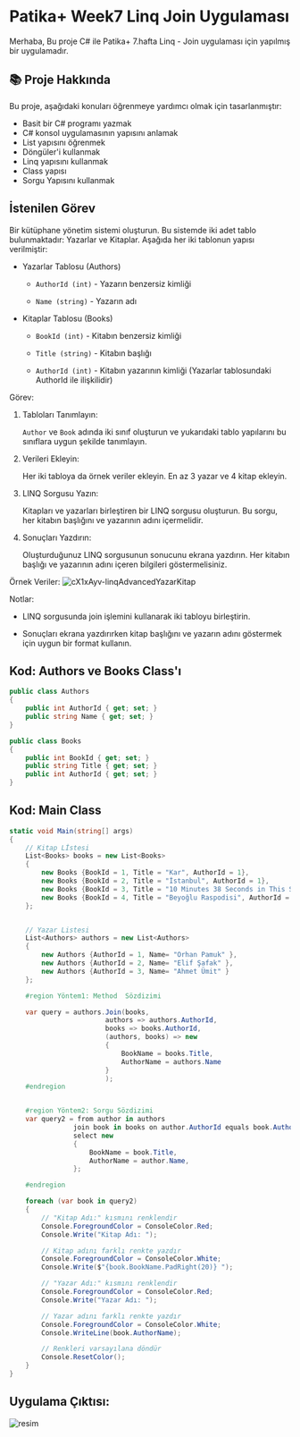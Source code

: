 # Patika+ Week7 Linq Join Uygulaması
Merhaba,
Bu proje C# ile Patika+ 7.hafta Linq - Join uygulaması için yapılmış bir uygulamadır.

## 📚 Proje Hakkında
Bu proje, aşağıdaki konuları öğrenmeye yardımcı olmak için tasarlanmıştır:
- Basit bir C# programı yazmak
- C# konsol uygulamasının yapısını anlamak
- List yapısını öğrenmek
- Döngüler'i kullanmak
- Linq yapısını kullanmak
- Class yapısı
- Sorgu Yapısını kullanmak


## İstenilen Görev
Bir kütüphane yönetim sistemi oluşturun. Bu sistemde iki adet tablo bulunmaktadır: Yazarlar ve Kitaplar. Aşağıda her iki tablonun yapısı verilmiştir:

 - Yazarlar Tablosu (Authors)

   - `AuthorId (int)` - Yazarın benzersiz kimliği

   - `Name (string)`  - Yazarın adı

 - Kitaplar Tablosu (Books)

   - `BookId (int)`   - Kitabın benzersiz kimliği

   - `Title (string)` - Kitabın başlığı

   - `AuthorId (int)` - Kitabın yazarının kimliği (Yazarlar tablosundaki AuthorId ile ilişkilidir)

Görev:

1. Tabloları Tanımlayın:

   `Author` ve `Book` adında iki sınıf oluşturun ve yukarıdaki tablo yapılarını bu sınıflara uygun şekilde tanımlayın.

2. Verileri Ekleyin:

   Her iki tabloya da örnek veriler ekleyin. En az 3 yazar ve 4 kitap ekleyin.

3. LINQ Sorgusu Yazın:

   Kitapları ve yazarları birleştiren bir LINQ sorgusu oluşturun. Bu sorgu, her kitabın başlığını ve yazarının adını içermelidir.

4. Sonuçları Yazdırın:

   Oluşturduğunuz LINQ sorgusunun sonucunu ekrana yazdırın. Her kitabın başlığı ve yazarının adını içeren bilgileri göstermelisiniz.

Örnek Veriler:
![cX1xAyv-linqAdvancedYazarKitap](https://github.com/user-attachments/assets/8149477f-ab9f-4d74-afa0-7a0fe80499af)

Notlar:

 - LINQ sorgusunda join işlemini kullanarak iki tabloyu birleştirin.

 - Sonuçları ekrana yazdırırken kitap başlığını ve yazarın adını göstermek için uygun bir format kullanın.





## Kod: Authors ve Books Class'ı
```csharp
public class Authors
{
    public int AuthorId { get; set; }
    public string Name { get; set; }
}

public class Books
{
    public int BookId { get; set; }
    public string Title { get; set; }
    public int AuthorId { get; set; }
}
```


## Kod: Main Class

```csharp
static void Main(string[] args)
{
    // Kitap Lİstesi
    List<Books> books = new List<Books>
    {
        new Books {BookId = 1, Title = "Kar", AuthorId = 1},
        new Books {BookId = 2, Title = "İstanbul", AuthorId = 1},
        new Books {BookId = 3, Title = "10 Minutes 38 Seconds in This Strange World", AuthorId = 2},
        new Books {BookId = 4, Title = "Beyoğlu Raspodisi", AuthorId = 3}
    };


    // Yazar Listesi
    List<Authors> authors = new List<Authors>
    {
        new Authors {AuthorId = 1, Name= "Orhan Pamuk" },
        new Authors {AuthorId = 2, Name= "Elif Şafak" },
        new Authors {AuthorId = 3, Name= "Ahmet Ümit" }
    };

    #region Yöntem1: Method  Sözdizimi

    var query = authors.Join(books,
                        authors => authors.AuthorId,
                        books => books.AuthorId,
                        (authors, books) => new
                        {
                            BookName = books.Title,
                            AuthorName = authors.Name
                        }
                        );
    #endregion


    #region Yöntem2: Sorgu Sözdizimi
    var query2 = from author in authors
                join book in books on author.AuthorId equals book.AuthorId
                select new
                {
                    BookName = book.Title,
                    AuthorName = author.Name,
                };

    #endregion

    foreach (var book in query2)
    {
        // "Kitap Adı:" kısmını renklendir
        Console.ForegroundColor = ConsoleColor.Red;
        Console.Write("Kitap Adı: ");

        // Kitap adını farklı renkte yazdır
        Console.ForegroundColor = ConsoleColor.White;
        Console.Write($"{book.BookName.PadRight(20)} ");

        // "Yazar Adı:" kısmını renklendir
        Console.ForegroundColor = ConsoleColor.Red;
        Console.Write("Yazar Adı: ");

        // Yazar adını farklı renkte yazdır
        Console.ForegroundColor = ConsoleColor.White;
        Console.WriteLine(book.AuthorName);

        // Renkleri varsayılana döndür
        Console.ResetColor();
    }
}
```

## Uygulama Çıktısı: 
![resim](https://github.com/user-attachments/assets/1b697d37-0ef6-4a1a-a60f-fe0d8e344fc2)





